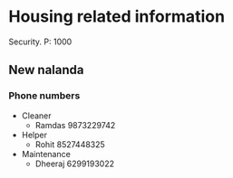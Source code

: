 # Housing related information

Security. P: 1000

## New nalanda

### Phone numbers
* Cleaner
  * Ramdas 9873229742
* Helper
  * Rohit 8527448325
* Maintenance
  * Dheeraj 6299193022